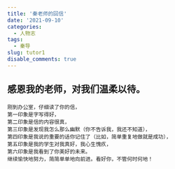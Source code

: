 ```yaml
---
title: '秦老师的回信'
date: '2021-09-10'
categories:
  - 人物志
tags:
  - 秦导
slug: tutor1
disable_comments: true
---
```


## 感恩我的老师，对我们温柔以待。
	刚到办公室，仔细读了你的信，
	第一印象是字写得好，
	第二印象是信的内容很真，
	第三印象是发现我怎么那么幽默（你不告诉我，我还不知道），
	第四印象是我说的重要的话你记住了（比如，简单重复地做就是成功），
	第五印象是我的学生对我真好，我心生愧疚，
	第六印象是我看到了你美好的未来。
	继续愉快地努力，简简单单地向前进。看好你，不管何时何地！